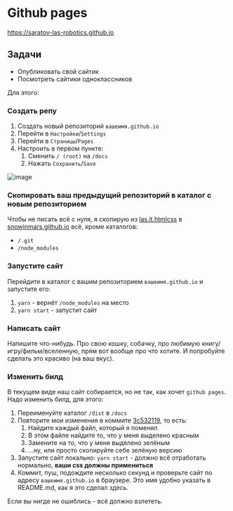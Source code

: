 # Github pages

https://saratov-las-robotics.github.io

## Задачи
- Опубликовать свой сайтик
- Посмотреть сайтики одноклассников

Для этого:

### Создать репу
1. Создать новый репозиторий `вашеимя.github.io`
1. Перейти в `Настройки`/`Settings`
1. Перейти в `Страницы`/`Pages`
1. Настроить в первом пункте:
    1. Сменить `/ (root)` на `/docs`
    1. Нажать `Сохранить`/`Save`

![image](https://user-images.githubusercontent.com/5859735/135725240-295adc18-3ecd-4bb8-8a96-28c2773bec18.png)

### Скопировать ваш предыдущий репозиторий в каталог с новым репозиторием
Чтобы не писать всё с нуля, я скопирую из [las.it.htmlcss](https://github.com/saratov-las-robotics/las.it.htmlcss) в [snowinmars.github.io](https://github.com/saratov-las-robotics/saratov-las-robotics.github.io) всё, кроме каталогов:
- `/.git`
- `/node_modules`

### Запустите сайт
Перейдите в каталог с вашим репозиторием `вашеимя.github.io` и запустите его:
1. `yarn` - вернёт `/node_modules` на место
1. `yarn start` - запустит сайт

### Написать сайт
Напишите что-нибудь. Про свою кошку, собачку, про любимую книгу/игру/фильм/вселенную, прям вот вообще про что хотите. И попробуйте сделать это красиво (на ваш вкус).

### Изменить билд

В текущем виде наш сайт собирается, но не так, как хочет `github pages`. Надо изменить билд, для этого:
1. Переименуйте каталог `/dist` в `/docs`
1. Повторите мои изменения в коммите [3c532119](https://github.com/snowinmars/snowinmars.github.io/commit/3c5321191deb291a5f77ed3e6f476c6ac3f94f48), то есть:
    1. Найдите каждый файл, который я поменял
    1. В этом файле найдите то, что у меня выделено красным
    1. Замените на то, что у меня выделено зелёным
    1. ...ну, или просто скопируйте себе зелёную версию
1. Запустите сайт локально: `yarn start` - должно всё отработать нормально, **ваши css должны примениться**
1. Коммит, пуш, подождите несколько секунд и проверьте сайт по адресу `вашеимя.github.io` в браузере. Это имя удобно указать в README.md, как я это сделал здесь.

Если вы нигде не ошиблись - всё должно взлететь.
